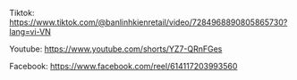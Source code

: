 Tiktok: https://www.tiktok.com/@banlinhkienretail/video/7284968890805865730?lang=vi-VN

Youtube: https://www.youtube.com/shorts/YZ7-QRnFGes

Facebook: https://www.facebook.com/reel/614117203993560